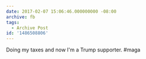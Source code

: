 ```yaml
---
date: 2017-02-07 15:06:46.000000000 -08:00
archive: fb
tags: 
  - Archive Post
id: '1486508806'
---
```


Doing my taxes and now I'm a Trump supporter. #maga
